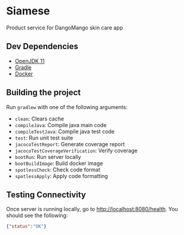 # Siamese
Product service for DangoMango skin care app

## Dev Dependencies
- [OpenJDK 11](https://openjdk.java.net/install/)
- [Gradle](https://gradle.org/install/)
- [Docker](https://www.docker.com/products/docker-desktop)

## Building the project
Run `gradlew` with one of the following arguments:
* `clean`: Clears cache
* `compileJava`: Compile java main code
* `compileTestJava`: Compile java test code
* `test`: Run unit test suite
* `jacocoTestReport`: Generate coverage report
* `jacocoTestCoverageVerification`: Verify coverage
* `bootRun`: Run server locally
* `bootBuildImage`: Build docker image
* `spotlessCheck`: Check code format
* `spotlessApply`: Apply code formatting

## Testing Connectivity
Once server is running locally, go to [http://localhost:8080/health](http://localhost:8080/health).
You should see the following:
```json
{"status":"OK"}
```